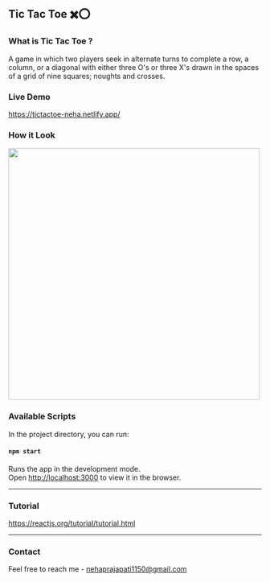 ﻿## Tic Tac Toe ✖️⭕
 
### What is Tic Tac Toe ?

A game in which two players seek in alternate turns to complete a row, a column, or a diagonal with either three O's or three X's drawn in the spaces of a grid of nine squares; noughts and crosses.

### Live Demo 

https://tictactoe-neha.netlify.app/



### How it Look





<img src="https://user-images.githubusercontent.com/87421798/152978156-d2db22a6-3950-4c34-81e9-f00ea808ae69.gif" width=500>





### Available Scripts

In the project directory, you can run:

#### `npm start`

Runs the app in the development mode.<br />
Open [http://localhost:3000](http://localhost:3000) to view it in the browser.

---


### Tutorial
https://reactjs.org/tutorial/tutorial.html

---

### Contact
Feel free to reach me - <nehaprajapati1150@gmail.com>
